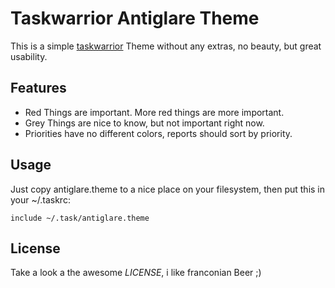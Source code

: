 # Taskwarrior Antiglare Theme

This is a simple [taskwarrior](http://www.taskwarrior.org) Theme without any
extras, no beauty, but great usability.

## Features
 * Red Things are important. More red things are more important.
 * Grey Things are nice to know, but not important right now.
 * Priorities have no different colors, reports should sort by priority.

## Usage
Just copy antiglare.theme to a nice place on your filesystem, then put this in
your ~/.taskrc:
```
include ~/.task/antiglare.theme
```

## License
Take a look a the awesome *LICENSE*, i like franconian Beer ;)
